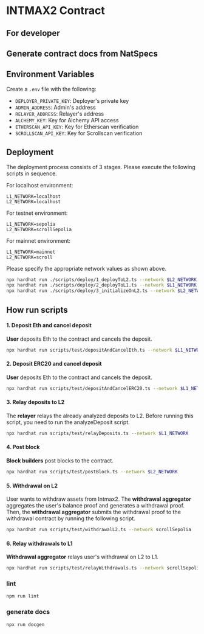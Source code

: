 # INTMAX2 Contract

## For developer

## Generate contract docs from NatSpecs

## Environment Variables

Create a `.env` file with the following:

- `DEPLOYER_PRIVATE_KEY`: Deployer's private key
- `ADMIN_ADDRESS`: Admin's address
- `RELAYER_ADDRESS`: Relayer's address
- `ALCHEMY_KEY`: Key for Alchemy API access
- `ETHERSCAN_API_KEY`: Key for Etherscan verification
- `SCROLLSCAN_API_KEY`: Key for Scrollscan verification

## Deployment

The deployment process consists of 3 stages. Please execute the following scripts in sequence.

For localhost environment:

```
L1_NETWORK=localhost
L2_NETWORK=localhost
```

For testnet environment:

```
L1_NETWORK=sepolia
L2_NETWORK=scrollSepolia
```

For mainnet environment:

```
L1_NETWORK=mainnet
L2_NETWORK=scroll
```

Please specify the appropriate network values as shown above.

```sh
npx hardhat run ./scripts/deploy/1_deployToL2.ts --network $L2_NETWORK
npx hardhat run ./scripts/deploy/2_deployToL1.ts --network $L1_NETWORK
npx hardhat run ./scripts/deploy/3_initializeOnL2.ts --network $L2_NETWORK
```

## How run scripts

#### 1. Deposit Eth and cancel deposit

**User** deposits Eth to the contract and cancels the deposit.

```sh
npx hardhat run scripts/test/depositAndCancelEth.ts --network $L1_NETWORK
```

#### 2. Deposit ERC20 and cancel deposit

**User** deposits Eth to the contract and cancels the deposit.

```sh
npx hardhat run scripts/test/depositAndCancelERC20.ts --network $L1_NETWORK
```

#### 3. Relay deposits to L2

The **relayer** relays the already analyzed deposits to L2.
Before running this script, you need to run the analyzeDeposit script.

```sh
npx hardhat run scripts/test/relayDeposits.ts --network $L1_NETWORK
```

#### 4. Post block

**Block builders** post blocks to the contract.

```sh
npx hardhat run scripts/test/postBlock.ts --network $L2_NETWORK
```

#### 5. Withdrawal on L2

User wants to withdraw assets from Intmax2. The **withdrawal aggregator** aggregates the user's balance proof and generates a withdrawal proof. Then, the **withdrawal aggregator** submits the withdrawal proof to the withdrawal contract by running the following script.

```sh
npx hardhat run scripts/test/withdrawalL2.ts --network scrollSepolia
```

#### 6. Relay withdrawals to L1

**Withdrawal aggregator** relays user's withdrawal on L2 to L1.

```sh
npx hardhat run scripts/test/relayWithdrawals.ts --network scrollSepolia
```

### lint

```sh
npm run lint
```

### generate docs

```sh
npx run docgen
```
